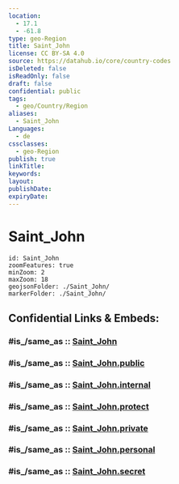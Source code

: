 ```yaml
---
location:
  - 17.1
  - -61.8
type: geo-Region
title: Saint_John
license: CC BY-SA 4.0
source: https://datahub.io/core/country-codes
isDeleted: false
isReadOnly: false
draft: false
confidential: public
tags:
  - geo/Country/Region
aliases:
  - Saint_John
Languages:
  - de
cssclasses:
  - geo-Region
publish: true
linkTitle:
keywords:
layout:
publishDate:
expiryDate:
---
```


# Saint_John

```leaflet
id: Saint_John
zoomFeatures: true 
minZoom: 2 
maxZoom: 18
geojsonFolder: ./Saint_John/
markerFolder: ./Saint_John/
```


## Confidential Links & Embeds: 

### #is_/same_as :: [Saint_John](/_Standards/Earth/Continent/America~Caribbean/Antigua_and_Barbuda/Counties/Saint_John.md) 

### #is_/same_as :: [Saint_John.public](/_public/Earth/Continent/America~Caribbean/Antigua_and_Barbuda/Counties/Saint_John.public.md) 

### #is_/same_as :: [Saint_John.internal](/_internal/Earth/Continent/America~Caribbean/Antigua_and_Barbuda/Counties/Saint_John.internal.md) 

### #is_/same_as :: [Saint_John.protect](/_protect/Earth/Continent/America~Caribbean/Antigua_and_Barbuda/Counties/Saint_John.protect.md) 

### #is_/same_as :: [Saint_John.private](/_private/Earth/Continent/America~Caribbean/Antigua_and_Barbuda/Counties/Saint_John.private.md) 

### #is_/same_as :: [Saint_John.personal](/_personal/Earth/Continent/America~Caribbean/Antigua_and_Barbuda/Counties/Saint_John.personal.md) 

### #is_/same_as :: [Saint_John.secret](/_secret/Earth/Continent/America~Caribbean/Antigua_and_Barbuda/Counties/Saint_John.secret.md)

